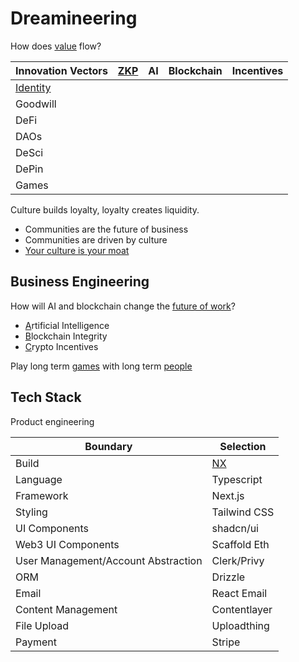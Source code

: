 # Dreamineering

How does [value](https://mm.dreamineering.com/docs/decisions/) flow?

| Innovation Vectors | [ZKP](https://mm.dreamineering.com/docs/engineering/blockchain-engineering/blockchain-concepts/cryptography/zero-knowledge) | AI  | Blockchain | Incentives |
| --------- | --- | --- | ---------- | ---------- |
| [Identity](https://mm.dreamineering.com/docs/crypto/web3-principles/web3-principle-decentralised-identity)  |     |     |            |            |
| Goodwill  |     |     |            |            |
| DeFi      |     |     |            |            |
| DAOs      |     |     |            |            |
| DeSci     |     |     |            |            |
| DePin     |     |     |            |            |
| Games     |     |     |            |            |

Culture builds loyalty, loyalty creates liquidity.

- Communities are the future of business 
- Communities are driven by culture
- [Your culture is your moat](https://mm.dreamineering.com/docs/decisions/value-system/intangibles/value-memes/)

## Business Engineering

How will AI and blockchain change the [future of work](https://mm.dreamineering.com/docs/work/)?

- [A](https://mm.dreamineering.com/docs/ai)rtificial Intelligence
- [B](https://mm.dreamineering.com/docs/engineering/blockchain-engineering/)lockchain Integrity
- [C](https://mm.dreamineering.com/docs/crypto)rypto Incentives

Play long term [games](https://mm.dreamineering.com/docs/games/) with long term [people](https://mm.dreamineering.com/docs/people)

## Tech Stack

Product engineering

| Boundary | Selection |
|---|--|
| Build |[NX](https://nx.dev/) |
| Language | Typescript |
| Framework | Next.js |
| Styling | Tailwind CSS |
| UI Components | shadcn/ui |
| Web3 UI Components | Scaffold Eth |
| User Management/Account Abstraction | Clerk/Privy |
| ORM | Drizzle |
| Email | React Email |
| Content Management | Contentlayer |
| File Upload | Uploadthing |
| Payment | Stripe |


